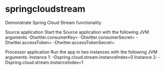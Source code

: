 # springcloudstream
Demonstrate Spring Cloud Stream functionality


Source application
Start the Source application with the following JVM arguments
-Dtwitter.consumerKey=
-Dtwitter.consumerSecret=
-Dtwitter.accessToken=
-Dtwitter.accessTokenSecret=

Processor application
Run the app in two instances with the following JVM arguments:
Instance 1:  -Dspring.cloud.stream.instanceIndex=0
Instance 2:  -Dspring.cloud.stream.instanceIndex=1